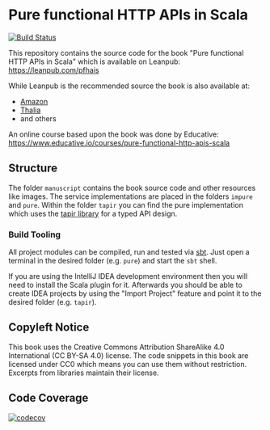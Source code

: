 # Pure functional HTTP APIs in Scala #

[![Build Status](https://app.travis-ci.com/jan0sch/pfhais.svg?branch=main)](https://app.travis-ci.com/jan0sch/pfhais)

This repository contains the source code for the book "Pure functional 
HTTP APIs in Scala" which is available on Leanpub: https://leanpub.com/pfhais

While Leanpub is the recommended source the book is also available at:

- [Amazon](https://www.amazon.de/dp/B092JJGLVW)
- [Thalia](https://www.thalia.de/shop/home/artikeldetails/ID151277747.html)
- and others

An online course based upon the book was done by Educative: https://www.educative.io/courses/pure-functional-http-apis-scala

## Structure ##

The folder `manuscript` contains the book source code and other resources 
like images. The service implementations are placed in the folders 
`impure` and `pure`. Within the folder `tapir` you can find the pure 
implementation which uses the [tapir library](https://github.com/softwaremill/tapir) 
for a typed API design.

### Build Tooling ###

All project modules can be compiled, run and tested via [sbt](https://www.scala-sbt.org/).
Just open a terminal in the desired folder (e.g. `pure`) and start the `sbt` shell.

If you are using the IntelliJ IDEA development environment then you will 
need to install the Scala plugin for it. Afterwards you should be able to 
create IDEA projects by using the "Import Project" feature and point it to 
the desired folder (e.g. `tapir`).

## Copyleft Notice ##

This book uses the Creative Commons Attribution ShareAlike 4.0 International 
(CC BY-SA 4.0) license. The code snippets in this book are licensed under 
CC0 which means you can use them without restriction. 
Excerpts from libraries maintain their license.

## Code Coverage ##

[![codecov](https://codecov.io/gh/jan0sch/pfhais/branch/main/graph/badge.svg?token=t6jfwoRMKJ)](https://codecov.io/gh/jan0sch/pfhais)

